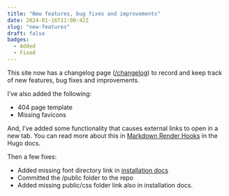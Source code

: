 ```yaml
---
title: "New features, bug fixes and improvements"
date: 2024-01-16T11:00:42Z
slug: "new-features"
draft: false
badges: 
  - Added
  - Fixed
---
```


This site now has a changelog page ([/changelog](/changelog)) to record and keep track of new features, bug fixes and improvements. 

I’ve also added the following:

- 404 page template
- Missing favicons

And, I’ve added some functionality that causes external links to open in a new tab. You can read more about this in [Markdown Render Hooks](https://gohugo.io/templates/render-hooks/) in the Hugo docs.

Then a few fixes:

- Added missing font directory link in [installation docs](/getting-started/)
- Committed the /public folder to the repo
- Added missing public/css folder link also in installation docs.